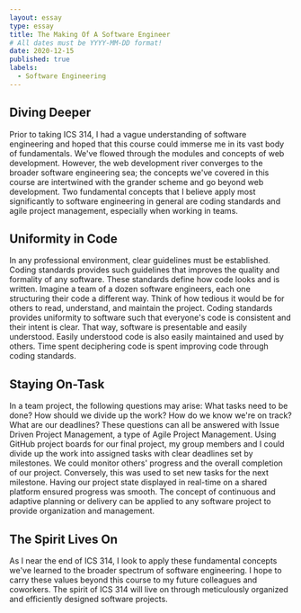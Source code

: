 ```yaml
---
layout: essay
type: essay
title: The Making Of A Software Engineer
# All dates must be YYYY-MM-DD format!
date: 2020-12-15
published: true
labels:
  - Software Engineering
---
```


## Diving Deeper

Prior to taking ICS 314, I had a vague understanding of software engineering and hoped that this course could immerse me in its vast body of fundamentals. We've flowed through the modules and concepts of web development. However, the web development river converges to the broader software engineering sea; the concepts we've covered in this course are intertwined with the grander scheme and go beyond web development. Two fundamental concepts that I believe apply most significantly to software engineering in general are coding standards and agile project management, especially when working in teams. 

## Uniformity in Code

In any professional environment, clear guidelines must be established. Coding standards provides such guidelines that improves the quality and formality of any software. These standards define how code looks and is written. Imagine a team of a dozen software engineers, each one structuring their code a different way. Think of how tedious it would be for others to read, understand, and maintain the project. Coding standards provides uniformity to software such that everyone's code is consistent and their intent is clear. That way, software is presentable and easily understood. Easily understood code is also easily maintained and used by others. Time spent deciphering code is spent improving code through coding standards. 

## Staying On-Task

In a team project, the following questions may arise: What tasks need to be done? How should we divide up the work? How do we know we're on track? What are our deadlines? These questions can all be answered with Issue Driven Project Management, a type of Agile Project Management. Using GitHub project boards for our final project, my group members and I could divide up the work into assigned tasks with clear deadlines set by milestones. We could monitor others' progress and the overall completion of our project. Conversely, this was used to set new tasks for the next milestone. Having our project state displayed in real-time on a shared platform ensured progress was smooth. The concept of continuous and adaptive planning or delivery can be applied to any software project to provide organization and management. 

## The Spirit Lives On

As I near the end of ICS 314, I look to apply these fundamental concepts we've learned to the broader spectrum of software engineering. I hope to carry these values beyond this course to my future colleagues and coworkers. The spirit of ICS 314 will live on through meticulously organized and efficiently designed software projects. 
